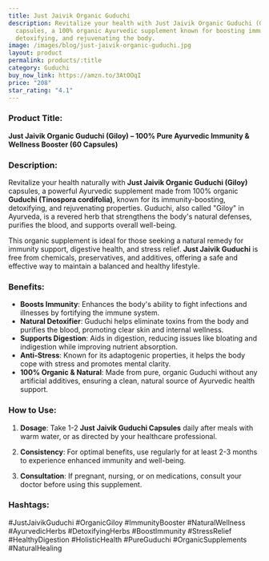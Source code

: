 ```yaml
---
title: Just Jaivik Organic Guduchi
description: Revitalize your health with Just Jaivik Organic Guduchi (Giloy)
  capsules, a 100% organic Ayurvedic supplement known for boosting immunity,
  detoxifying, and rejuvenating the body.
image: /images/blog/just-jaivik-organic-guduchi.jpg
layout: product
permalink: products/:title
category: Guduchi
buy_now_link: https://amzn.to/3AtOOqI
price: "208"
star_rating: "4.1"
---
```

### Product Title:
**Just Jaivik Organic Guduchi (Giloy) – 100% Pure Ayurvedic Immunity & Wellness Booster (60 Capsules)**

### Description:
Revitalize your health naturally with **Just Jaivik Organic Guduchi (Giloy)** capsules, a powerful Ayurvedic supplement made from 100% organic **Guduchi (Tinospora cordifolia)**, known for its immunity-boosting, detoxifying, and rejuvenating properties. Guduchi, also called "Giloy" in Ayurveda, is a revered herb that strengthens the body's natural defenses, purifies the blood, and supports overall well-being.

This organic supplement is ideal for those seeking a natural remedy for immunity support, digestive health, and stress relief. **Just Jaivik Guduchi** is free from chemicals, preservatives, and additives, offering a safe and effective way to maintain a balanced and healthy lifestyle.

### Benefits:
- **Boosts Immunity**: Enhances the body's ability to fight infections and illnesses by fortifying the immune system.
- **Natural Detoxifier**: Guduchi helps eliminate toxins from the body and purifies the blood, promoting clear skin and internal wellness.
- **Supports Digestion**: Aids in digestion, reducing issues like bloating and indigestion while improving nutrient absorption.
- **Anti-Stress**: Known for its adaptogenic properties, it helps the body cope with stress and promotes mental clarity.
- **100% Organic & Natural**: Made from pure, organic Guduchi without any artificial additives, ensuring a clean, natural source of Ayurvedic health support.

### How to Use:
1. **Dosage**: Take 1-2 **Just Jaivik Guduchi Capsules** daily after meals with warm water, or as directed by your healthcare professional.
   
2. **Consistency**: For optimal benefits, use regularly for at least 2-3 months to experience enhanced immunity and well-being.

3. **Consultation**: If pregnant, nursing, or on medications, consult your doctor before using this supplement.

### Hashtags:
#JustJaivikGuduchi #OrganicGiloy #ImmunityBooster #NaturalWellness #AyurvedicHerbs #DetoxifyingHerbs #BoostImmunity #StressRelief #HealthyDigestion #HolisticHealth #PureGuduchi #OrganicSupplements #NaturalHealing
